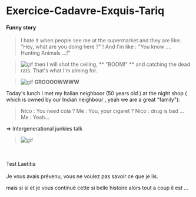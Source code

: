 # Exercice-Cadavre-Exquis-Tariq

#### Funny story

> I hate it when people see me at the supermarket and they are like: "Hey, what are you doing here ?" !
> And I'm like : "You know .... Hunting Animals ...!"

>![gif](https://media3.giphy.com/media/xT5LMtRMpzBxi9SzS0/source.gif "hunt")
 then I will shot the ceiling, ** "BOOM!" **
 and catching the dead rats. That's what I'm aiming for.

> ![gif](https://media.giphy.com/media/LCssCgwewjFE4/giphy.gif)
__GROOOOWWWW__

Today's lunch I met my Italian neighboor (50 years old ) at the night shop ( which is owned by our Indian neighbour , yeah we are a great "family"): 

> Nico : You need cola ? 
> Me : You, your cigaret ? 
> Nico : drug is bad ... 
> Me : Yeah... 

=> Intergenerational junkies talk 

> ![gif](https://media.giphy.com/media/LPgFwCQg4HQBvPihcn/giphy.gif)

<br/>
<br/>
Test Laetitia
<br/>
<br/>
Je vous avais prévenu, vous ne voulez pas savoir ce que je lis. 
 
 mais si si et je vous continué cette si belle histoire alors tout a coup il est ...
